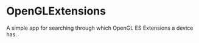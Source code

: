 OpenGLExtensions
================

A simple app for searching through which OpenGL ES Extensions a device has.
